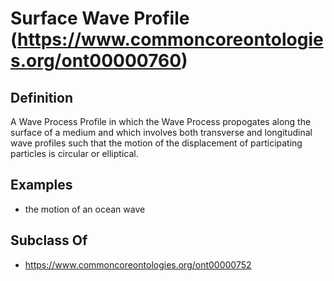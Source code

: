# Surface Wave Profile (https://www.commoncoreontologies.org/ont00000760)

## Definition
A Wave Process Profile in which the Wave Process propogates along the surface of a medium and which involves both transverse and longitudinal wave profiles such that the motion of the displacement of participating particles is circular or elliptical.

## Examples
- the motion of an ocean wave

## Subclass Of
- https://www.commoncoreontologies.org/ont00000752

